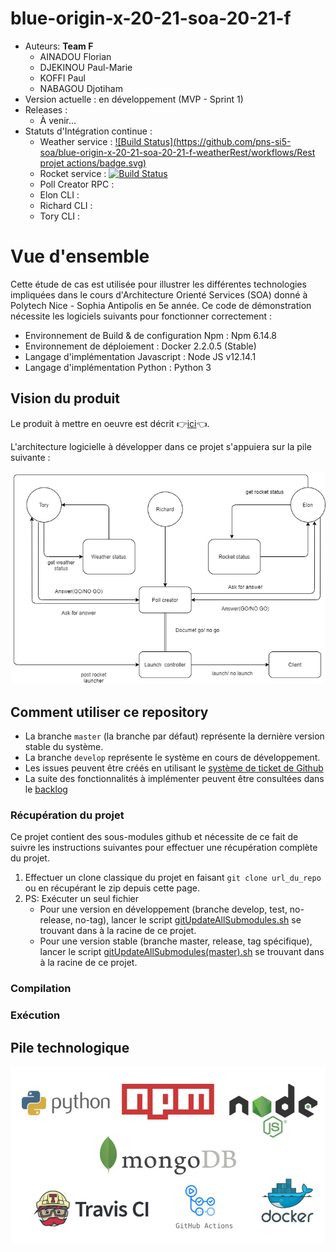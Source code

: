 # blue-origin-x-20-21-soa-20-21-f
* Auteurs: **Team F**
    * AINADOU Florian
    * DJEKINOU Paul-Marie
    * KOFFI Paul
    * NABAGOU Djotiham
* Version actuelle : en développement (MVP - Sprint 1)
* Releases :
    * À venir...
* Statuts d'Intégration continue : 
    * Weather service : [![Build Status](https://github.com/pns-si5-soa/blue-origin-x-20-21-soa-20-21-f-weatherRest/workflows/Rest projet actions/badge.svg)](https://github.com/pns-si5-soa/blue-origin-x-20-21-soa-20-21-f-weatherRest/actions)
    * Rocket service : [![Build Status](https://travis-ci.com/pns-si5-soa/blue-origin-x-20-21-soa-20-21-f-rocketRest.svg?token=A689phqWFprpuzVyuqDk&branch=develop)](https://travis-ci.com/pns-si5-soa/blue-origin-x-20-21-soa-20-21-f-rocketRest)
    * Poll Creator RPC :
    * Elon CLI :
    * Richard CLI :
    * Tory CLI :
  
# Vue d'ensemble
 Cette étude de cas est utilisée pour illustrer les différentes technologies impliquées dans le cours d'Architecture Orienté Services (SOA) donné à Polytech Nice - Sophia Antipolis en 5e année. Ce code de démonstration nécessite les logiciels suivants pour fonctionner correctement :
 
   * Environnement de Build & de configuration Npm : Npm 6.14.8        
   * Environnement de déploiement : Docker 2.2.0.5 (Stable)
   * Langage d'implémentation Javascript : Node JS v12.14.1
   * Langage d'implémentation Python : Python 3
   
  ## Vision du produit
  Le produit à mettre en oeuvre est décrit 👉[ici](./docs/scope_1.pdf)👈. 
    
  L'architecture logicielle à développer dans ce projet s'appuiera sur la pile suivante :
  <p align="center">
      <img src="./docs/archi_scope_1.png"/>
  </p>
  
  ## Comment utiliser ce repository
  * La branche `master` (la branche par défaut) représente la dernière version stable du système.
  * La branche `develop` représente le système en cours de développement.
  * Les issues peuvent être créés en utilisant le [système de ticket de Github](https://github.com/pns-si5-soa/blue-origin-x-20-21-soa-20-21-f/issues)
  * La suite des fonctionnalités à implémenter peuvent être consultées dans le [backlog](https://github.com/pns-si5-soa/blue-origin-x-20-21-soa-20-21-f/milestone/2)
  
  ### Récupération du projet
  Ce projet contient des sous-modules github et nécessite de ce fait de suivre les instructions suivantes pour effectuer une récupération complète du projet.
  1. Effectuer un clone classique du projet en faisant ```git clone url_du_repo``` ou en récupérant le zip depuis cette page.
  2. PS: Exécuter un seul fichier
     - Pour une version en développement (branche develop, test, no-release, no-tag), lancer le script [gitUpdateAllSubmodules.sh](./gitUpdateAllSubmodules.sh) se trouvant dans à la racine de ce projet.
     - Pour une version stable (branche master, release, tag spécifique), lancer le script [gitUpdateAllSubmodules(master).sh](./gitUpdateAllSubmodules(master).sh) se trouvant dans à la racine de ce projet.
    
  ### Compilation
  
  ### Exécution
  
  ## Pile technologique
  
  <p align="center">
    <img src="./docs/stack.jpg"/>
  </p>
